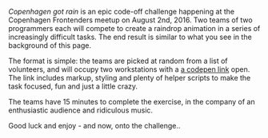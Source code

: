*Copenhagen got rain* is an epic code-off challenge happening at the Copenhagen Frontenders meetup on August 2nd, 2016. Two teams of two programmers each will compete to create a raindrop animation in a series of increasingly difficult tasks. The end result is similar to what you see in the background of this page.

The format is simple: the teams are picked at random from a list of volunteers, and will occupy two workstations with a [a codepen link](http://codepen.io/pickled-plugins/pen/NAyOBX) open. The link includes markup, styling and plenty of helper scripts to make the task focused, fun and just a little crazy.

The teams have 15 minutes to complete the exercise, in the company of an enthusiastic audience and ridiculous music.

Good luck and enjoy - and now, onto the challenge..
